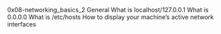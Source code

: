 0x08-networking_basics_2
General
What is localhost/127.0.0.1
What is 0.0.0.0
What is /etc/hosts
How to display your machine’s active network interfaces
